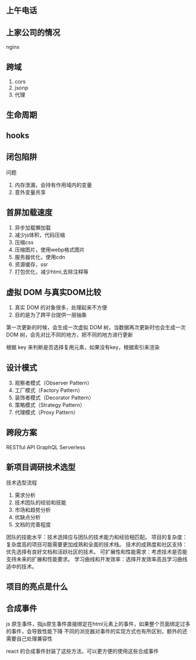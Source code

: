 ## 上午电话

## 上家公司的情况

nginx


## 跨域

1. cors
2. jsonp
3. 代理

## 生命周期

## hooks


## 闭包陷阱

问题
1. 内存泄漏，会持有作用域内的变量
2. 意外变量共享

## 首屏加载速度

1. 异步加载懒加载
2. 减少js体积，代码压缩
3. 压缩css
4. 压缩图片，使用webp格式图片
5. 服务器优化，使用cdn
6. 资源缓存，ssr
7. 打包优化，减少html,去除注释等 

## 虚拟 DOM 与真实DOM比较

1. 真实 DOM 的对象很多，处理起来不方便
2. 目的是为了跨平台提供一层抽象

第一次更新的时候，会生成一次虚拟 DOM 树，当数据再次更新时也会生成一次 DOM 树，会先对比不同的地方，把不同的地方进行更新

根据 key 来判断是否选择复用元素，如果没有key，根据索引来渲染 

## 设计模式

3. 观察者模式（Observer Pattern）
4. 工厂模式（Factory Pattern）
5. 装饰者模式（Decorator Pattern）
6. 策略模式（Strategy Pattern）
7. 代理模式（Proxy Pattern）

## 跨段方案

RESTful API
GraphQL
Serverless

## 新项目调研技术选型

技术选型流程
1. 需求分析
2. 技术团队的经验和技能
3. 市场和趋势分析
4. 优缺点分析
5. 文档的完善程度

团队的技能水平：技术选择应与团队的技术能力和经验相匹配。
项目的复杂度：复杂度高的项目可能需要更加成熟和全面的技术栈。
技术的成熟度和社区支持：优先选择有良好文档和活跃社区的技术。
可扩展性和性能需求：考虑技术是否能支持未来的扩展和性能要求。
学习曲线和开发效率：选择开发效率高且学习曲线适中的技术。

## 项目的亮点是什么



## 合成事件

js 原生事件，指js原生事件直接绑定在html元素上的事件，如果整个页面绑定过多的事件，会导致性能下降
不同的浏览器对事件的实现方式也有所区别，额外的还需要自己处理兼容性

react 的合成事件封装了这些方法，可以更方便的使用这些合成事件

